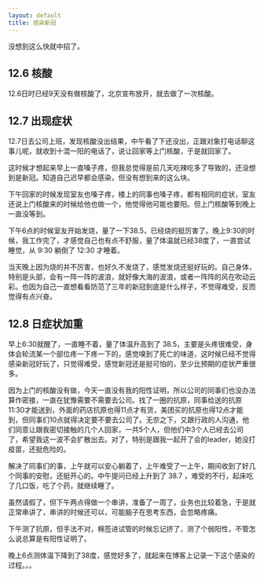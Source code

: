 ```yaml
---
layout: default
title: 感染新冠
---
```


没想到这么快就中招了。

## 12.6 核酸
12.6日时已经9天没有做核酸了，北京宣布放开，就去做了一次核酸。

## 12.7 出现症状
12.7日去公司上班，发现核酸没出结果，中午看了下还没出，正跟对象打电话聊这事儿呢，就收到十混一阳的电话了，说让回家等上门核酸，于是就回家了。

这时候才想起来早上一直嗓子疼，但我总觉得是前几天吃辣吃多了导致的，还没想到是新冠。知道自己迟早都会感染，但没有想到来的这么块。

下午回家的时候发现室友也嗓子疼，楼上的同事也嗓子疼，都有相同的症状，室友还说上门核酸来的时候给他也做一个，他觉得他可能也要阳。但上门核酸等到晚上一直没等到。

下午6点的时候室友开始发烧，量了一下38.5，已经烧的挺厉害了。晚上9:30的时候，我工作完了，才感觉自己也有点不舒服，量了体温就已经38度了，一直尝试睡觉，从 9:30 躺倒了 12:30 才睡着。

当天晚上因为烧的并不厉害，也好久不发烧了，感觉发烧还挺好玩的。自己身体，特别是头部，会有一阵一阵的波浪，就好像大海的波浪，或者一阵阵的风在吹动云彩。也因为自己一直想看看防范了三年的新冠到底是什么样子，不觉得难受，反而觉得有点兴奋。

## 12.8 日症状加重
早上6:30就醒了，一直睡不着，量了体温升高到了 38.5，主要是头疼很难受，身体会轮流某一个部位疼一下疼一下的，感觉嗅到了死亡的味道，这时候已经不觉得感染新冠好玩了，只觉得难受，感觉新冠还是挺可怕的，至少比预期的症状严重很多。

因为上门的核酸没有做，今天一直没有我的阳性证明，所以公司的同事们也没办法算作密接，一直在犹豫需要不需要去公司。找了一圈的抗原，同事给送的抗原11:30才能送到，外面的药店抗原也得11点才有货，美团买的抗原也得12点才能到，但同事们10点就得决定要不要去公司了。无奈之下，又跟行政的人沟通，他们同意让跟我密切接触的几个人回家，一共5个人，但他们中3个人已经去公司了，希望我这一波不会扩散出去。对了，特别是跟我一起开了会的leader，她没打疫苗，还挺危险的。

解决了同事们的事，上午就可以安心躺着了，上午难受了一上午，期间收到了好几个同事的安慰，还挺开心的。中午提问已经上升到了 38.7 ，难受的不行，起床吃了几口饭，吃了个药，就继续睡了。

虽然请假了，但下午两点得做一个串讲，准备了一周了，业务也比较着急，于是就正常串讲了，串讲的时候还可以，可能脑子在思考东西，会忽略疼痛。

下午测了抗原，但手法不对，棉签进试管的时候忘记挤了，测了个弱阳性，不管怎么说总算是有阳性证明了。

晚上6点测体温下降到了38度，感觉好多了，就起来在博客上记录一下这个感染的过程。。。

